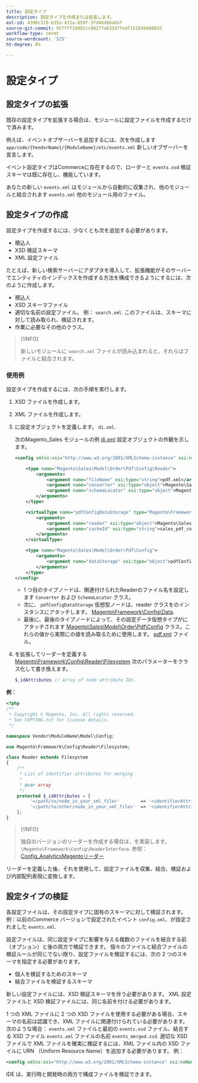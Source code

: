 ```yaml
---
title: 設定タイプ
description: 設定タイプを作成または拡張します。
exl-id: 4390c310-b35a-431a-859f-3fd46d8ba6bf
source-git-commit: 95ffff39d82cc9027fa633dffedf15193040802d
workflow-type: tm+mt
source-wordcount: '525'
ht-degree: 0%

---
```


# 設定タイプ

## 設定タイプの拡張

既存の設定タイプを拡張する場合は、モジュールに設定ファイルを作成するだけで済みます。

例えば、イベントオブザーバーを追加するには、次を作成します `app/code/{VendorName}/{ModuleName}/etc/events.xml` 新しいオブザーバーを宣言します。

イベント設定タイプはCommerceに存在するので、ローダーと `events.xsd` 検証スキーマは既に存在し、機能しています。

あなたの新しい `events.xml` はモジュールから自動的に収集され、他のモジュールと結合されます `events.xml` 他のモジュール用のファイル。

## 設定タイプの作成

設定タイプを作成するには、少なくとも次を追加する必要があります。

- 積込人
- XSD 検証スキーマ
- XML 設定ファイル

たとえば、新しい検索サーバーにアダプタを導入して、拡張機能がそのサーバーでエンティティのインデックスを作成する方法を構成できるようにするには、次のように作成します。

- 積込人
- XSD スキーマファイル
- 適切な名前の設定ファイル。 例： `search.xml`. このファイルは、スキーマに対して読み取られ、検証されます。
- 作業に必要なその他のクラス。

>[!INFO]
>
>新しいモジュールに `search.xml` ファイルが読み込まれると、それらはファイルと結合されます。

### 使用例

設定タイプを作成するには、次の手順を実行します。

1. XSD ファイルを作成します。
1. XML ファイルを作成します。
1. に設定オブジェクトを定義します。 `di.xml`.

   次のMagento_Sales モジュールの例 [di.xml](https://github.com/magento/magento2/blob/2.4/app/code/Magento/Sales/etc/di.xml) 設定オブジェクトの外観を示します。

   ```xml
   <config xmlns:xsi="http://www.w3.org/2001/XMLSchema-instance" xsi:noNamespaceSchemaLocation="urn:magento:framework:ObjectManager/etc/config.xsd">
   
       <type name="Magento\Sales\Model\Order\Pdf\Config\Reader">
           <arguments>
               <argument name="fileName" xsi:type="string">pdf.xml</argument>
               <argument name="converter" xsi:type="object">Magento\Sales\Model\Order\Pdf\Config\Converter</argument>
               <argument name="schemaLocator" xsi:type="object">Magento\Sales\Model\Order\Pdf\Config\SchemaLocator</argument>
           </arguments>
       </type>
   
       <virtualType name="pdfConfigDataStorage" type="Magento\Framework\Config\Data">
           <arguments>
               <argument name="reader" xsi:type="object">Magento\Sales\Model\Order\Pdf\Config\Reader</argument>
               <argument name="cacheId" xsi:type="string">sales_pdf_config</argument>
           </arguments>
       </virtualType>
   
       <type name="Magento\Sales\Model\Order\Pdf\Config">
           <arguments>
               <argument name="dataStorage" xsi:type="object">pdfConfigDataStorage</argument>
           </arguments>
       </type>
   </config>
   ```

   - 1 つ目のタイプノードは、関連付けられたReaderのファイル名を設定します `Converter` および `SchemaLocator` クラス。
   - 次に、 `pdfConfigDataStorage` 仮想型ノードは、reader クラスをのインスタンスにアタッチします。 [Magento\Framework\Config\Data](https://github.com/magento/magento2/blob/2.4/lib/internal/Magento/Framework/Config/Data.php).
   - 最後に、最後のタイプノードによって、その設定データ仮想タイプがにアタッチされます [Magento\Sales\Model\Order\Pdf\Config](https://github.com/magento/magento2/blob/2.4/app/code/Magento/Sales/Model/Order/Pdf/Config.php) クラス。これらの値から実際にの値を読み取るために使用します。 [pdf.xml](https://github.com/magento/magento2/blob/2.4/app/code/Magento/Sales/etc/pdf.xml) ファイル。

1. を拡張してリーダーを定義する [Magento\Framework\Config\Reader\Filesystem](https://github.com/magento/magento2/blob/2.4/lib/internal/Magento/Framework/Config/Reader/Filesystem.php) 次のパラメーターをクラス化して書き換えます。

   ```php
   $_idAttributes // Array of node attribute IDs.
   ```

**例：**

```php
<?php
/**
 * Copyright © Magento, Inc. All rights reserved.
 * See COPYING.txt for license details.
 */

namespace Vendor\ModuleName\Model\Config;

use Magento\Framework\Config\Reader\Filesystem;

class Reader extends Filesystem
{
    /**
     * List of identifier attributes for merging
     *
     * @var array
     */
    protected $_idAttributes = [
         '</path/to/node_in_your_xml_file>'        => '<identifierAttributeName>',
         '</path/to/other/node_in_your_xml_file>'  => '<identifierAttributeName>',
    ];
}
```

>[!INFO]
>
>独自のバージョンのリーダーを作成する場合は、を実装します。 `\Magento\Framework\Config\ReaderInterface`. 参照： [Config_AnalyticsMagentoリーダー](https://github.com/magento/magento2/blob/2.4/app/code/Magento/Analytics/ReportXml/Config/Reader.php)

リーダーを定義した後、それを使用して、設定ファイルを収集、結合、検証および内部配列表現に変換します。

## 設定タイプの検証

各設定ファイルは、その設定タイプに固有のスキーマに対して検証されます。 例：以前のCommerce バージョンで設定されたイベント `config.xml`、が設定されました `events.xml`.

設定ファイルは、同じ設定タイプに影響を与える複数のファイルを結合する前（オプション）と後の両方で検証できます。 個々のファイルと結合ファイルの検証ルールが同じでない限り、設定ファイルを検証するには、次の 2 つのスキーマを指定する必要があります。

- 個人を検証するためのスキーマ
- 結合ファイルを検証するスキーマ

新しい設定ファイルには、XSD 検証スキーマを伴う必要があります。 XML 設定ファイルと XSD 検証ファイルには、同じ名前を付ける必要があります。

1 つの XML ファイルに 2 つの XSD ファイルを使用する必要がある場合、スキーマの名前は認識でき、XML ファイルに関連付けられている必要があります。
次のような場合： `events.xml` ファイルと最初の `events.xsd` ファイル、結合する XSD ファイル `events.xml` ファイルの名前 `events_merged.xsd`.
適切な XSD ファイルで XML ファイルを確実に検証するには、XML ファイル内の XSD ファイルに URN （Uniform Resource Name）を追加する必要があります。 例：

```xml
<config xmlns:xsi="http://www.w3.org/2001/XMLSchema-instance" xsi:noNamespaceSchemaLocation="urn:magento:framework:ObjectManager:etc/config.xsd">
```

IDE は、実行時と開発時の両方で構成ファイルを検証できます。
